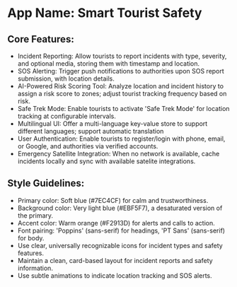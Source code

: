 # **App Name**: Smart Tourist Safety

## Core Features:

- Incident Reporting: Allow tourists to report incidents with type, severity, and optional media, storing them with timestamp and location.
- SOS Alerting: Trigger push notifications to authorities upon SOS report submission, with location details.
- AI-Powered Risk Scoring Tool: Analyze location and incident history to assign a risk score to zones; adjust tourist tracking frequency based on risk.
- Safe Trek Mode: Enable tourists to activate 'Safe Trek Mode' for location tracking at configurable intervals.
- Multilingual UI: Offer a multi-language key-value store to support different languages; support automatic translation
- User Authentication: Enable tourists to register/login with phone, email, or Google, and authorities via verified accounts.
- Emergency Satellite Integration: When no network is available, cache incidents locally and sync with available satelite integrations.

## Style Guidelines:

- Primary color: Soft blue (#7EC4CF) for calm and trustworthiness.
- Background color: Very light blue (#EBF5F7), a desaturated version of the primary.
- Accent color: Warm orange (#F2913D) for alerts and calls to action.
- Font pairing: 'Poppins' (sans-serif) for headings, 'PT Sans' (sans-serif) for body.
- Use clear, universally recognizable icons for incident types and safety features.
- Maintain a clean, card-based layout for incident reports and safety information.
- Use subtle animations to indicate location tracking and SOS alerts.